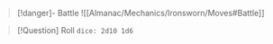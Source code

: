 > [!danger]- Battle
> ![[Almanac/Mechanics/Ironsworn/Moves#Battle]]

> [!Question] Roll
> `dice: 2d10 1d6`